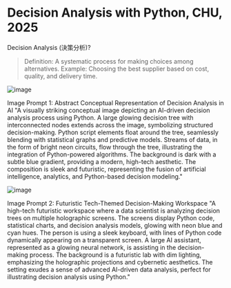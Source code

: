 # Decision Analysis with Python, CHU, 2025

Decision Analysis (決策分析)?

> Definition: A systematic process for making choices among alternatives.
> Example: Choosing the best supplier based on cost, quality, and delivery time.

![image](https://github.com/user-attachments/assets/fa1eefda-daef-4764-b575-5fd6311fc814)

Image Prompt 1: Abstract Conceptual Representation of Decision Analysis in AI
"A visually striking conceptual image depicting an AI-driven decision analysis process using Python. A large glowing decision tree with interconnected nodes extends across the image, symbolizing structured decision-making. Python script elements float around the tree, seamlessly blending with statistical graphs and predictive models. Streams of data, in the form of bright neon circuits, flow through the tree, illustrating the integration of Python-powered algorithms. The background is dark with a subtle blue gradient, providing a modern, high-tech aesthetic. The composition is sleek and futuristic, representing the fusion of artificial intelligence, analytics, and Python-based decision modeling."

![image](https://github.com/user-attachments/assets/98307512-a77c-43fc-892b-9f247a8df72a)

Image Prompt 2: Futuristic Tech-Themed Decision-Making Workspace
"A high-tech futuristic workspace where a data scientist is analyzing decision trees on multiple holographic screens. The screens display Python code, statistical charts, and decision analysis models, glowing with neon blue and cyan hues. The person is using a sleek keyboard, with lines of Python code dynamically appearing on a transparent screen. A large AI assistant, represented as a glowing neural network, is assisting in the decision-making process. The background is a futuristic lab with dim lighting, emphasizing the holographic projections and cybernetic aesthetics. The setting exudes a sense of advanced AI-driven data analysis, perfect for illustrating decision analysis using Python."
